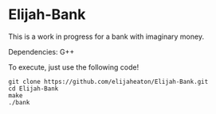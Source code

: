 # Elijah-Bank
This is a work in progress for a bank with imaginary money.

Dependencies: G++

To execute, just use the following code!

```
git clone https://github.com/elijaheaton/Elijah-Bank.git
cd Elijah-Bank
make
./bank
```
